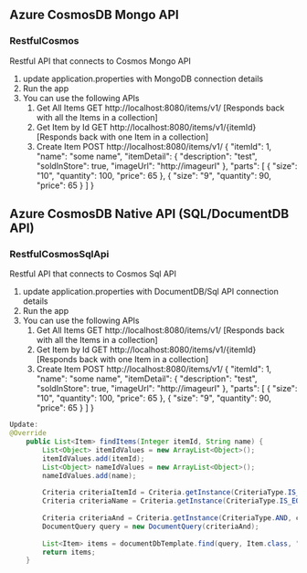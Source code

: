 ﻿## Azure CosmosDB Mongo API
### RestfulCosmos

Restful API that connects to Cosmos Mongo API

1. update application.properties with MongoDB connection details
2. Run the app
3. You can use the following APIs
    1. Get All Items
        GET http://localhost:8080/items/v1/ [Responds back with all the Items in a collection]
    2. Get Item by Id
        GET http://localhost:8080/items/v1/{itemId} [Responds back with one Item in a collection]
    3. Create Item
        POST http://localhost:8080/items/v1/
         {
        "itemId": 1,
        "name": "some name",
        "itemDetail": {
            "description": "test",
            "soldInStore": true,
            "imageUrl": "http://imageurl"
        },
        "parts": [
            {
                "size": "10",
                "quantity": 100,
                "price": 65
            },
            {
                "size": "9",
                "quantity": 90,
                "price": 65
            }
        ]
    }


## Azure CosmosDB Native API (SQL/DocumentDB API)
### RestfulCosmosSqlApi

Restful API that connects to Cosmos Sql API

1. update application.properties with DocumentDB/Sql API connection details
2. Run the app
3. You can use the following APIs
    1. Get All Items
        GET http://localhost:8080/items/v1/ [Responds back with all the Items in a collection]
    2. Get Item by Id
        GET http://localhost:8080/items/v1/{itemId} [Responds back with one Item in a collection]
    3. Create Item
        POST http://localhost:8080/items/v1/
         {
        "itemId": 1,
        "name": "some name",
        "itemDetail": {
            "description": "test",
            "soldInStore": true,
            "imageUrl": "http://imageurl"
        },
        "parts": [
            {
                "size": "10",
                "quantity": 100,
                "price": 65
            },
            {
                "size": "9",
                "quantity": 90,
                "price": 65
            }
        ]
    }

```java
Update:
@Override
	public List<Item> findItems(Integer itemId, String name) {
		List<Object> itemIdValues = new ArrayList<Object>();
		itemIdValues.add(itemId);
		List<Object> nameIdValues = new ArrayList<Object>();
		nameIdValues.add(name);
		
		Criteria criteriaItemId = Criteria.getInstance(CriteriaType.IS_EQUAL, "itemId", itemIdValues);
		Criteria criteriaName = Criteria.getInstance(CriteriaType.IS_EQUAL, "name", nameIdValues);
		
		Criteria criteriaAnd = Criteria.getInstance(CriteriaType.AND, criteriaItemId, criteriaName);
		DocumentQuery query = new DocumentQuery(criteriaAnd);
		
		List<Item> items = documentDbTemplate.find(query, Item.class, "Items");
		return items;
	}
```